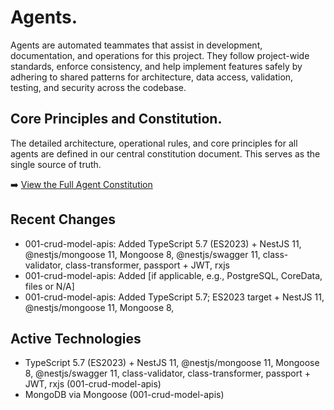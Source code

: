 # Agents.

Agents are automated teammates that assist in development, documentation, and operations for this project. They follow project-wide standards, enforce consistency, and help implement features safely by adhering to shared patterns for architecture, data access, validation, testing, and security across the codebase.

## Core Principles and Constitution.

The detailed architecture, operational rules, and core principles for all agents are defined in our central constitution document. This serves as the single source of truth.

➡️ [View the Full Agent Constitution](/.specify/memory/constitution.md)

## Recent Changes
- 001-crud-model-apis: Added TypeScript 5.7 (ES2023) + NestJS 11, @nestjs/mongoose 11, Mongoose 8, @nestjs/swagger 11, class-validator, class-transformer, passport + JWT, rxjs
- 001-crud-model-apis: Added [if applicable, e.g., PostgreSQL, CoreData, files or N/A]
- 001-crud-model-apis: Added TypeScript 5.7; ES2023 target + NestJS 11, @nestjs/mongoose 11, Mongoose 8,

## Active Technologies
- TypeScript 5.7 (ES2023) + NestJS 11, @nestjs/mongoose 11, Mongoose 8, @nestjs/swagger 11, class-validator, class-transformer, passport + JWT, rxjs (001-crud-model-apis)
- MongoDB via Mongoose (001-crud-model-apis)
